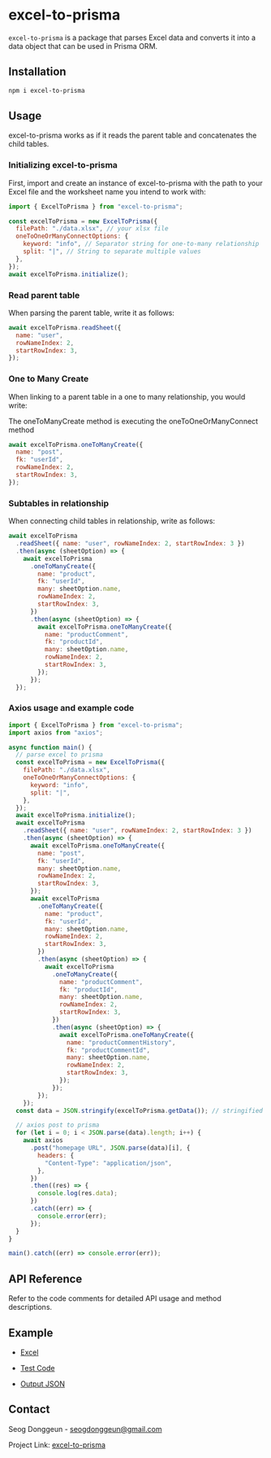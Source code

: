 # excel-to-prisma

`excel-to-prisma` is a package that parses Excel data and converts it into a data object that can be used in Prisma ORM.

## Installation

```bash
npm i excel-to-prisma
```

## Usage

excel-to-prisma works as if it reads the parent table and concatenates the child tables.

### Initializing excel-to-prisma

First, import and create an instance of excel-to-prisma with the path to your Excel file and the worksheet name you intend to work with:

```js
import { ExcelToPrisma } from "excel-to-prisma";

const excelToPrisma = new ExcelToPrisma({
  filePath: "./data.xlsx", // your xlsx file
  oneToOneOrManyConnectOptions: {
    keyword: "info", // Separator string for one-to-many relationship
    split: "|", // String to separate multiple values
  },
});
await excelToPrisma.initialize();
```

### Read parent table

When parsing the parent table, write it as follows:

```js
await excelToPrisma.readSheet({
  name: "user",
  rowNameIndex: 2,
  startRowIndex: 3,
});
```

### One to Many Create

When linking to a parent table in a one to many relationship, you would write:

The oneToManyCreate method is executing the oneToOneOrManyConnect method

```js
await excelToPrisma.oneToManyCreate({
  name: "post",
  fk: "userId",
  rowNameIndex: 2,
  startRowIndex: 3,
});
```

### Subtables in relationship

When connecting child tables in relationship, write as follows:

```js
await excelToPrisma
  .readSheet({ name: "user", rowNameIndex: 2, startRowIndex: 3 })
  .then(async (sheetOption) => {
    await excelToPrisma
      .oneToManyCreate({
        name: "product",
        fk: "userId",
        many: sheetOption.name,
        rowNameIndex: 2,
        startRowIndex: 3,
      })
      .then(async (sheetOption) => {
        await excelToPrisma.oneToManyCreate({
          name: "productComment",
          fk: "productId",
          many: sheetOption.name,
          rowNameIndex: 2,
          startRowIndex: 3,
        });
      });
  });
```

### Axios usage and example code

```js
import { ExcelToPrisma } from "excel-to-prisma";
import axios from "axios";

async function main() {
  // parse excel to prisma
  const excelToPrisma = new ExcelToPrisma({
    filePath: "./data.xlsx",
    oneToOneOrManyConnectOptions: {
      keyword: "info",
      split: "|",
    },
  });
  await excelToPrisma.initialize();
  await excelToPrisma
    .readSheet({ name: "user", rowNameIndex: 2, startRowIndex: 3 })
    .then(async (sheetOption) => {
      await excelToPrisma.oneToManyCreate({
        name: "post",
        fk: "userId",
        many: sheetOption.name,
        rowNameIndex: 2,
        startRowIndex: 3,
      });
      await excelToPrisma
        .oneToManyCreate({
          name: "product",
          fk: "userId",
          many: sheetOption.name,
          rowNameIndex: 2,
          startRowIndex: 3,
        })
        .then(async (sheetOption) => {
          await excelToPrisma
            .oneToManyCreate({
              name: "productComment",
              fk: "productId",
              many: sheetOption.name,
              rowNameIndex: 2,
              startRowIndex: 3,
            })
            .then(async (sheetOption) => {
              await excelToPrisma.oneToManyCreate({
                name: "productCommentHistory",
                fk: "productCommentId",
                many: sheetOption.name,
                rowNameIndex: 2,
                startRowIndex: 3,
              });
            });
        });
    });
  const data = JSON.stringify(excelToPrisma.getData()); // stringified data

  // axios post to prisma
  for (let i = 0; i < JSON.parse(data).length; i++) {
    await axios
      .post("homepage URL", JSON.parse(data)[i], {
        headers: {
          "Content-Type": "application/json",
        },
      })
      .then((res) => {
        console.log(res.data);
      })
      .catch((err) => {
        console.error(err);
      });
  }
}

main().catch((err) => console.error(err));
```

## API Reference

Refer to the code comments for detailed API usage and method descriptions.

## Example

- [Excel](https://github.com/tjrehdrms123/excel-to-prisma/tree/main/src/assets/data.xlsx)

- [Test Code](https://github.com/tjrehdrms123/excel-to-prisma/tree/main/src/tests/base.spec.ts)

- [Output JSON](https://github.com/tjrehdrms123/excel-to-prisma/tree/main/src/assets/output.json)

## Contact

Seog Donggeun - seogdonggeun@gmail.com

Project Link: [excel-to-prisma](https://github.com/tjrehdrms123/excel-to-prisma)
